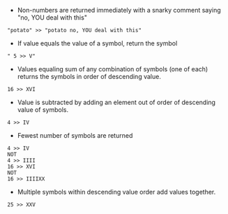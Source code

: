 * Non-numbers are returned immediately with a snarky comment saying "no, YOU deal with this"
```
"potato" >> "potato no, YOU deal with this"
```
* If value equals the value of a symbol, return the symbol
```
" 5 >> V"
```
* Values equaling sum of any combination of symbols (one of each) returns the symbols in order of descending value.
```
16 >> XVI
```
* Value is subtracted by adding an element out of order of descending value of symbols.
```
4 >> IV
```
* Fewest number of symbols are returned
```
4 >> IV
NOT
4 >> IIII
16 >> XVI
NOT
16 >> IIIIXX
```
* Multiple symbols within descending value order add values together.
```
25 >> XXV
```
